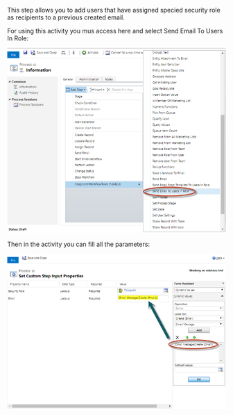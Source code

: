 This step allows you to add users that have assigned specied security role as recipients to a previous created email. 

For using this activity you mus access here and select Send Email To Users In Role:

![](SendEmailToUsersInRole1.png)

Then in the activity you can fill all the parameters:

![](SendEmailToUsersInRole2.png)
